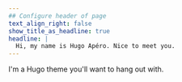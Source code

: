 ```yaml
---
## Configure header of page
text_align_right: false
show_title_as_headline: true
headline: |
  Hi, my name is Hugo Apéro. Nice to meet you.
---
```


<!-- this is a subheadline -->
I'm a Hugo theme you'll want to hang out with.
